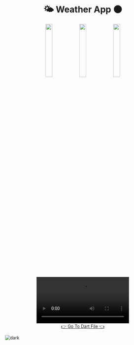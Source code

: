 <h1 align="center">🌤️ Weather App 🌑 </h1>
<div align="center">
  <img src="https://github.com/user-attachments/assets/93566098-1359-4060-9b86-5ae503c6bc73" width=21%,height=35%,>
   <img src="https://github.com/user-attachments/assets/98a3ecd9-9368-4a19-809b-d05600fc4e4b" width=21%,height=35%,>
   <img src="https://github.com/user-attachments/assets/0047fc71-8ca1-4833-bec7-dcb5cdbd99fd" width=21%,height=35%,>
</div>

<div align="center">


  <video src="https://github.com/user-attachments/assets/a1ab77c5-af20-4822-a9df-0953aa36d57d">
</div>




<div align = "center">
<a  href="">👉 Go To Dart File 👈</a>
</div>

![dark](https://github.com/user-attachments/assets/91f46cf9-e901-4c9c-8119-b4674f047430)



